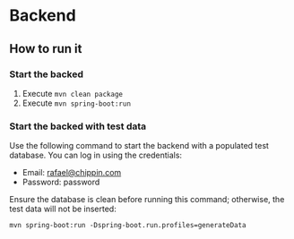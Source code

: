 # Backend

## How to run it

### Start the backed
1. Execute `mvn clean package` 
2. Execute `mvn spring-boot:run`

### Start the backed with test data
Use the following command to start the backend with a populated test database. You can log in using the credentials:
- Email: rafael@chippin.com
- Password: password


Ensure the database is clean before running this command; otherwise, the test data will not be inserted:

`mvn spring-boot:run -Dspring-boot.run.profiles=generateData`
